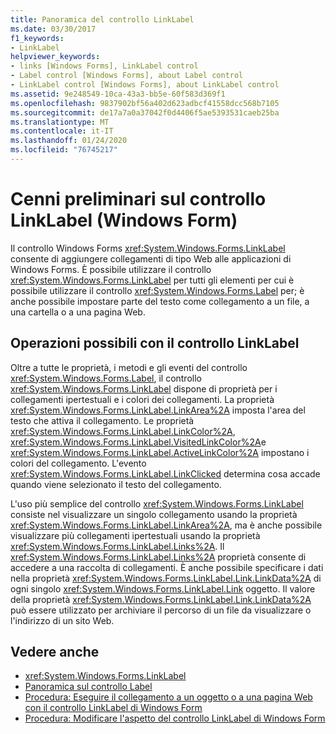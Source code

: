 ```yaml
---
title: Panoramica del controllo LinkLabel
ms.date: 03/30/2017
f1_keywords:
- LinkLabel
helpviewer_keywords:
- links [Windows Forms], LinkLabel control
- Label control [Windows Forms], about Label control
- LinkLabel control [Windows Forms], about LinkLabel control
ms.assetid: 9e248549-10ca-43a3-bb5e-60f583d369f1
ms.openlocfilehash: 9837902bf56a402d623adbcf41558dcc568b7105
ms.sourcegitcommit: de17a7a0a37042f0d4406f5ae5393531caeb25ba
ms.translationtype: MT
ms.contentlocale: it-IT
ms.lasthandoff: 01/24/2020
ms.locfileid: "76745217"
---
```

# <a name="linklabel-control-overview-windows-forms"></a>Cenni preliminari sul controllo LinkLabel (Windows Form)
Il controllo Windows Forms <xref:System.Windows.Forms.LinkLabel> consente di aggiungere collegamenti di tipo Web alle applicazioni di Windows Forms. È possibile utilizzare il controllo <xref:System.Windows.Forms.LinkLabel> per tutti gli elementi per cui è possibile utilizzare il controllo <xref:System.Windows.Forms.Label> per; è anche possibile impostare parte del testo come collegamento a un file, a una cartella o a una pagina Web.  
  
## <a name="what-you-can-do-with-the-linklabel-control"></a>Operazioni possibili con il controllo LinkLabel  
 Oltre a tutte le proprietà, i metodi e gli eventi del controllo <xref:System.Windows.Forms.Label>, il controllo <xref:System.Windows.Forms.LinkLabel> dispone di proprietà per i collegamenti ipertestuali e i colori dei collegamenti. La proprietà <xref:System.Windows.Forms.LinkLabel.LinkArea%2A> imposta l'area del testo che attiva il collegamento. Le proprietà <xref:System.Windows.Forms.LinkLabel.LinkColor%2A>, <xref:System.Windows.Forms.LinkLabel.VisitedLinkColor%2A>e <xref:System.Windows.Forms.LinkLabel.ActiveLinkColor%2A> impostano i colori del collegamento. L'evento <xref:System.Windows.Forms.LinkLabel.LinkClicked> determina cosa accade quando viene selezionato il testo del collegamento.  
  
 L'uso più semplice del controllo <xref:System.Windows.Forms.LinkLabel> consiste nel visualizzare un singolo collegamento usando la proprietà <xref:System.Windows.Forms.LinkLabel.LinkArea%2A>, ma è anche possibile visualizzare più collegamenti ipertestuali usando la proprietà <xref:System.Windows.Forms.LinkLabel.Links%2A>. Il <xref:System.Windows.Forms.LinkLabel.Links%2A> proprietà consente di accedere a una raccolta di collegamenti. È anche possibile specificare i dati nella proprietà <xref:System.Windows.Forms.LinkLabel.Link.LinkData%2A> di ogni singolo <xref:System.Windows.Forms.LinkLabel.Link> oggetto. Il valore della proprietà <xref:System.Windows.Forms.LinkLabel.Link.LinkData%2A> può essere utilizzato per archiviare il percorso di un file da visualizzare o l'indirizzo di un sito Web.  
  
## <a name="see-also"></a>Vedere anche

- <xref:System.Windows.Forms.LinkLabel>
- [Panoramica sul controllo Label](label-control-overview-windows-forms.md)
- [Procedura: Eseguire il collegamento a un oggetto o a una pagina Web con il controllo LinkLabel di Windows Form](link-to-an-object-or-web-page-with-wf-linklabel-control.md)
- [Procedura: Modificare l'aspetto del controllo LinkLabel di Windows Form](how-to-change-the-appearance-of-the-windows-forms-linklabel-control.md)
